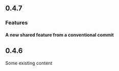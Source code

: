 ## 0.4.7

### Features

#### A new shared feature from a conventional commit

## 0.4.6

Some existing content
